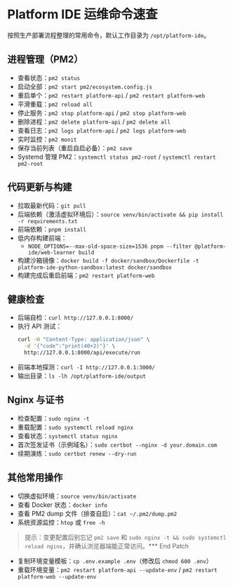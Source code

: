# Platform IDE 运维命令速查

按照生产部署流程整理的常用命令，默认工作目录为 `/opt/platform-ide`。

## 进程管理（PM2）
- 查看状态：`pm2 status`
- 启动全部：`pm2 start pm2/ecosystem.config.js`
- 重启单个：`pm2 restart platform-api` / `pm2 restart platform-web`
- 平滑重载：`pm2 reload all`
- 停止服务：`pm2 stop platform-api` / `pm2 stop platform-web`
- 删除进程：`pm2 delete platform-api` / `pm2 delete all`
- 查看日志：`pm2 logs platform-api` / `pm2 logs platform-web`
- 实时监控：`pm2 monit`
- 保存当前列表（重启自启必备）：`pm2 save`
- Systemd 管理 PM2：`systemctl status pm2-root` / `systemctl restart pm2-root`

## 代码更新与构建
- 拉取最新代码：`git pull`
- 后端依赖（激活虚拟环境后）：`source venv/bin/activate && pip install -r requirements.txt`
- 前端依赖：`pnpm install`
- 低内存构建前端：
  - `NODE_OPTIONS=--max-old-space-size=1536 pnpm --filter @platform-ide/web-learner build`
- 构建沙箱镜像：`docker build -f docker/sandbox/Dockerfile -t platform-ide-python-sandbox:latest docker/sandbox`
- 构建完成后重启前端：`pm2 restart platform-web`

## 健康检查
- 后端自检：`curl http://127.0.0.1:8000/`
- 执行 API 测试：
  ```bash
  curl -H "Content-Type: application/json" \
    -d '{"code":"print(40+2)"}' \
    http://127.0.0.1:8000/api/execute/run
  ```
- 前端本地探测：`curl -I http://127.0.0.1:3000/`
- 输出目录：`ls -lh /opt/platform-ide/output`

## Nginx 与证书
- 检查配置：`sudo nginx -t`
- 重载配置：`sudo systemctl reload nginx`
- 查看状态：`systemctl status nginx`
- 首次签发证书（示例域名）：`sudo certbot --nginx -d your.domain.com`
- 续期演练：`sudo certbot renew --dry-run`

## 其他常用操作
- 切换虚拟环境：`source venv/bin/activate`
- 查看 Docker 状态：`docker info`
- 查看 PM2 dump 文件（排查自启）：`cat ~/.pm2/dump.pm2`
- 系统资源监控：`htop` 或 `free -h`

> 提示：变更配置后别忘记 `pm2 save` 和 `sudo nginx -t && sudo systemctl reload nginx`，并确认浏览器端能正常访问。*** End Patch
- 复制环境变量模板：`cp .env.example .env`（修改后 `chmod 600 .env`）
- 重载环境变量：`pm2 restart platform-api --update-env` / `pm2 restart platform-web --update-env`
